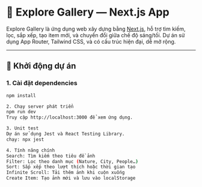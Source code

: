 # 📸 Explore Gallery — Next.js App

Explore Gallery là ứng dụng web xây dựng bằng [Next.js](https://nextjs.org), hỗ trợ tìm kiếm, lọc, sắp xếp, tạo item mới, và chuyển đổi giữa chế độ sáng/tối. Dự án sử dụng App Router, Tailwind CSS, và có cấu trúc hiện đại, dễ mở rộng.

---

## 🚀 Khởi động dự án

### 1. Cài đặt dependencies

```bash
npm install

2. Chạy server phát triển
npm run dev
Truy cập http://localhost:3000 để xem ứng dụng.

3. Unit test
Dự án sử dụng Jest và React Testing Library.
chạy: npx jest

4. Tính năng chính
Search: Tìm kiếm theo tiêu đề ảnh
Filter: Lọc theo danh mục (Nature, City, People…)
Sort: Sắp xếp theo lượt thích hoặc thời gian tạo
Infinite Scroll: Tải thêm ảnh khi cuộn xuống
Create Item: Tạo ảnh mới và lưu vào localStorage

